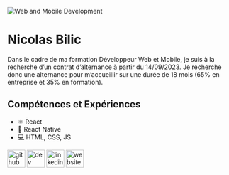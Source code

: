 ![Web and Mobile Development]([https://github.com/nicolasbilic/nicolasbilic/blob/main/banner.png](https://github.com/nicolasbilic/nicolasbilic/blob/main/linkbanner.jpg))

# Nicolas Bilic
Dans le cadre de ma formation Développeur Web et Mobile, je suis à la recherche d’un contrat d’alternance à partir du 14/09/2023. Je recherche donc une alternance pour m’accueillir sur une durée de 18 mois (65% en entreprise et 35% en formation).

## Compétences et Expériences
* ⚛ React
* 📱 React Native
* 💻 HTML, CSS, JS



[<img src='https://cdn.jsdelivr.net/npm/simple-icons@3.0.1/icons/github.svg' alt='github' height='40'>](https://github.com/nicolasbilic)  [<img src='https://cdn.jsdelivr.net/npm/simple-icons@3.0.1/icons/dev-dot-to.svg' alt='dev' height='40'>](https://dev.to/nicolasbilic)  [<img src='https://cdn.jsdelivr.net/npm/simple-icons@3.0.1/icons/linkedin.svg' alt='linkedin' height='40'>](https://www.linkedin.com/in/nicolas-bilic-19560023a/)  [<img src='https://cdn.jsdelivr.net/npm/simple-icons@3.0.1/icons/icloud.svg' alt='website' height='40'>](www.nicolasbiliccv.web.app)  


